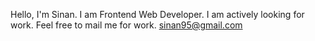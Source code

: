 Hello, I'm Sinan. I am Frontend Web Developer. I am actively looking for work. Feel free to mail me for work. sinan95@gmail.com
